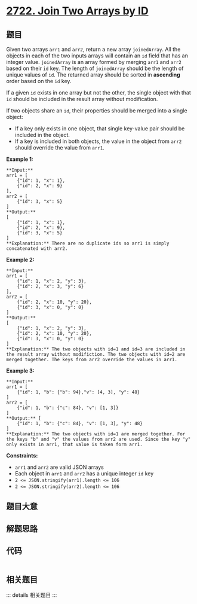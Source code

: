 # [2722. Join Two Arrays by ID](https://leetcode.com/problems/join-two-arrays-by-id)

## 题目

Given two arrays `arr1` and `arr2`, return a new array `joinedArray`. All the
objects in each of the two inputs arrays will contain an `id` field that has
an integer value. `joinedArray` is an array formed by merging `arr1` and
`arr2` based on their `id` key. The length of `joinedArray` should be the
length of unique values of `id`. The returned array should be sorted in
**ascending**  order based on the `id` key.

If a given `id` exists in one array but not the other, the single object with
that `id` should be included in the result array without modification.

If two objects share an `id`, their properties should be merged into a single
object:

  * If a key only exists in one object, that single key-value pair should be included in the object.
  * If a key is included in both objects, the value in the object from `arr2` should override the value from `arr1`.



**Example 1:**

    
    
    **Input:** 
    arr1 = [
        {"id": 1, "x": 1},
        {"id": 2, "x": 9}
    ], 
    arr2 = [
        {"id": 3, "x": 5}
    ]
    **Output:** 
    [
        {"id": 1, "x": 1},
        {"id": 2, "x": 9},
        {"id": 3, "x": 5}
    ]
    **Explanation:** There are no duplicate ids so arr1 is simply concatenated with arr2.
    

**Example 2:**

    
    
    **Input:** 
    arr1 = [
        {"id": 1, "x": 2, "y": 3},
        {"id": 2, "x": 3, "y": 6}
    ], 
    arr2 = [
        {"id": 2, "x": 10, "y": 20},
        {"id": 3, "x": 0, "y": 0}
    ]
    **Output:** 
    [
        {"id": 1, "x": 2, "y": 3},
        {"id": 2, "x": 10, "y": 20},
        {"id": 3, "x": 0, "y": 0}
    ]
    **Explanation:** The two objects with id=1 and id=3 are included in the result array without modifiction. The two objects with id=2 are merged together. The keys from arr2 override the values in arr1.
    

**Example 3:**

    
    
    **Input:** 
    arr1 = [
        {"id": 1, "b": {"b": 94},"v": [4, 3], "y": 48}
    ]
    arr2 = [
        {"id": 1, "b": {"c": 84}, "v": [1, 3]}
    ]
    **Output:** [
        {"id": 1, "b": {"c": 84}, "v": [1, 3], "y": 48}
    ]
    **Explanation:** The two objects with id=1 are merged together. For the keys "b" and "v" the values from arr2 are used. Since the key "y" only exists in arr1, that value is taken form arr1.



**Constraints:**

  * `arr1` and `arr2` are valid JSON arrays
  * Each object in `arr1` and `arr2` has a unique integer `id` key
  * `2 <= JSON.stringify(arr1).length <= 106`
  * `2 <= JSON.stringify(arr2).length <= 106`


## 题目大意

## 解题思路

## 代码

```javascript

```

## 相关题目

::: details 相关题目
:::
